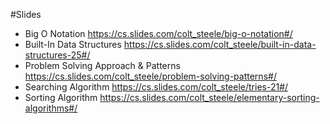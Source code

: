 #Slides
- Big O Notation
https://cs.slides.com/colt_steele/big-o-notation#/
- Built-In Data Structures
https://cs.slides.com/colt_steele/built-in-data-structures-25#/
- Problem Solving Approach & Patterns
https://cs.slides.com/colt_steele/problem-solving-patterns#/
- Searching Algorithm
https://cs.slides.com/colt_steele/tries-21#/
- Sorting Algorithm
https://cs.slides.com/colt_steele/elementary-sorting-algorithms#/